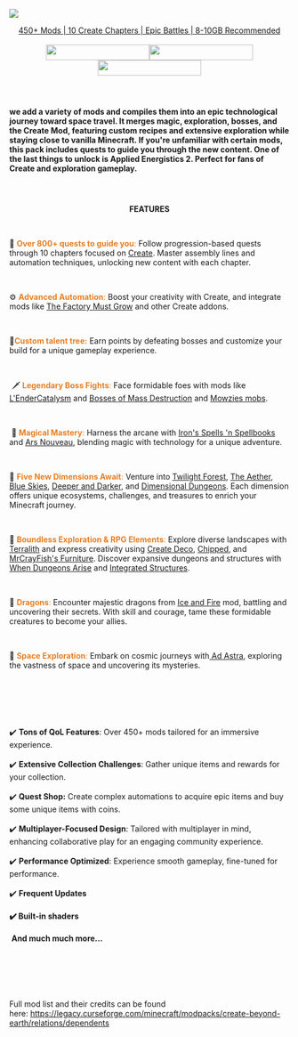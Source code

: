 <a href="https://www.curseforge.com/members/realbritakee/projects" rel="nofollow"><img src="https://i.imgur.com/hLMbwXe.png">
<br/>
<p align="center">450+ Mods | 10 Create Chapters | Epic Battles | 8-10GB Recommended
<br/>
<br/>
<a href="https://dsc.gg/britakeestudio" rel="nofollow"><img src="https://img.shields.io/discord/1272931953821352047?style=for-the-badge&logo=discord&logoColor=fff&label=Britakee Studio&labelColor=0c1323&color=f97044" width="186" height="28"></a><a href="https://www.curseforge.com/minecraft/modpacks/create-beyond-earth" rel="nofollow"><img src="https://img.shields.io/curseforge/game-versions/985191?style=for-the-badge&logo=curseforge&label=Version&labelColor=0c1323&color=f97044" width="186" height="28"></a><a href="https://ko-fi.com/britakee" rel="nofollow"><img src="https://img.shields.io/static/v1?label=ko-fi&amp;message=Buy me a coffee&amp;color=f97044&amp;labelColor=0c1323&amp;style=for-the-badge&amp;logo=kofi&amp;logoColor=fff" alt="" width="186" height="28"></a>
<br/>

#

<br/>
<strong>we add a variety of modѕ and compileѕ them into an epic technological journey toward ѕpace travel. It merges magic, exploration, bosses, and the Create Mod, featuring custom recipes and extensive exploration while staying close to vanilla Minecraft. If you're unfamiliar with certain mods, this pack includes quests to guide you through the new content. One of the last things to unlock is Applied Energistics 2. Perfect for fans of Create and exploration gameplay.</strong>
<br/>
<br/>

#

<p align="center"><strong>FEATURES</strong></p>
<br/>
<p>📖 <span style="color:#e67e23"><strong>Over 800+ quests to guide you</strong>: </span>Follow progression-based quests through 10 chapters focused on <span style="text-decoration:underline">Create</span>. Master assembly lines and automation techniques, unlocking new content with each chapter.</p>
<br/>
<p>⚙️<span style="color:#e67e23"> <strong>Advanced Automation</strong>:</span> Boost your creativity with Create, and integrate mods like <span style="text-decoration:underline">The Factory Must Grow</span> and other Create addons.</p>
<br/>
<p>🌟<span style="color:#e67e23"><strong>Custom talent tree:</strong></span> Earn points by defeating bosses and customize your build for a unique gameplay experience.</p>
<br/>
<p>&nbsp;🗡 <span style="color:#e67e23"><strong>Legendary Boss Fights</strong>:</span> Face formidable foes with mods like <span style="text-decoration:underline">L'EnderCatalysm</span> and <span style="text-decoration:underline">Bosses of Mass Destruction</span>&nbsp;and <span style="text-decoration:underline">Mowzies mobs</span>.</p>
<br/>
<p>&nbsp;🔮<span style="color:#e67e23"> <strong>Magical Mastery</strong>:</span> Harness the arcane with <span style="text-decoration:underline">Iron's Spells 'n Spellbooks</span> and <span style="text-decoration:underline">Ars Nouveau</span>, blending magic with technology for a unique adventure.</p>
<br/>
<p>🌌 <span style="color:#e67e23"><strong>Five New Dimensions Await</strong>:</span> Venture into <span style="text-decoration:underline">Twilight Forest</span>, <span style="text-decoration:underline">The Aether</span>, <span style="text-decoration:underline">Blue Skies</span>, <span style="text-decoration:underline">Deeper and Darker</span>, and <span style="text-decoration:underline">Dimensional Dungeons</span>. Each dimension offers unique ecosystems, challenges, and treasures to enrich your Minecraft journey.</p>
<br/>
<p>🏡<span style="color:#e67e23"> <strong>Boundless Exploration &amp; RPG Elements</strong>:</span> Explore diverse landscapes with <span style="text-decoration:underline">Terralith</span> and express creativity using <span style="text-decoration:underline">Create Deco</span>, <span style="text-decoration:underline">Chipped</span>, and <span style="text-decoration:underline">MrCrayFish's Furniture</span>. Discover expansive dungeons and structures with <span style="text-decoration:underline">When Dungeons Arise</span> and <span style="text-decoration:underline">Integrated Structures</span>.</p>
<br/>
<p>🐉 <span style="color:#e67e23"><strong>Dragons</strong>:</span> Encounter majestic dragons from <span style="text-decoration:underline">Ice and Fire</span> mod, battling and uncovering their secrets. With skill and courage, tame these formidable creatures to become your allies.</p>
<br/>
<p>🚀&nbsp;<span style="color:#e67e23"><strong>Space Exploration</strong>:</span> Embark on cosmic journeys with<span style="text-decoration:underline"> Ad Astra</span>, exploring the vastness of space and uncovering its mysteries.&nbsp;</p>
<br/>

#

<br/>
<p>✔️&nbsp;<strong>Tons of QoL Features</strong>: Over 450+ mods tailored for an immersive experience.<br><br>✔️&nbsp;<strong>Extensive Collection Challenges</strong>: Gather unique items and rewards for your collection.<br><br>✔️ <strong>Quest Shop:</strong> Create complex automations to acquire epic items and buy some unique items with coins.<br><br>✔️ <strong>Multiplayer-Focused Design</strong>: Tailored with multiplayer in mind, enhancing collaborative play for an engaging community experience.<br><br>✔️ <strong>Performance Optimized</strong>: Experience smooth gameplay, fine-tuned for performance.<br><br>✔️ <strong>Frequent Updates<br><br>✔️ Built-in shaders<br><br></strong>&nbsp;<strong>And much much more...</strong></p>
<br/>

#

<br/>
<p>Full mod list and their credits can be found here:&nbsp;<a href="https://legacy.curseforge.com/minecraft/modpacks/create-beyond-earth/relations/dependents" rel="nofollow">https://legacy.curseforge.com/minecraft/modpacks/create-beyond-earth/relations/dependents</a></p>

